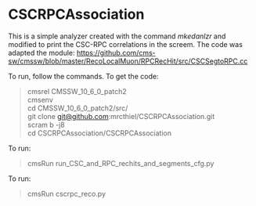 # CSCRPCAssociation

This is a simple analyzer created with the command *mkedanlzr* and modified to print the CSC-RPC correlations in the screem. The code was adapted the module:
https://github.com/cms-sw/cmssw/blob/master/RecoLocalMuon/RPCRecHit/src/CSCSegtoRPC.cc

To run, follow the commands.
To get the code:
> cmsrel CMSSW_10_6_0_patch2\
> cmsenv\
> cd CMSSW_10_6_0_patch2/src/\
> git clone git@github.com:mrcthiel/CSCRPCAssociation.git\
> scram b -j8\
> cd CSCRPCAssociation/CSCRPCAssociation

To run:
>cmsRun run_CSC_and_RPC_rechits_and_segments_cfg.py

To run:
>cmsRun cscrpc_reco.py


